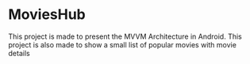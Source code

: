 # MoviesHub
This project is made to present the MVVM Architecture in Android.
This project is also made to show a small list of popular movies with movie details

